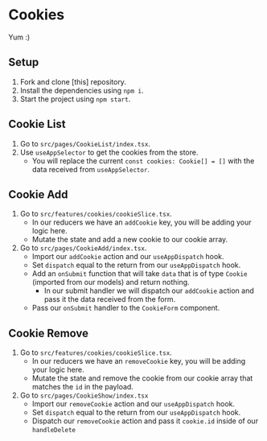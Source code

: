 # Cookies

Yum :)

## Setup

1. Fork and clone [this] repository.
2. Install the dependencies using `npm i`.
3. Start the project using `npm start`.

## Cookie List

1. Go to `src/pages/CookieList/index.tsx`.
2. Use `useAppSelector` to get the cookies from the store.
   - You will replace the current `const cookies: Cookie[] = []` with the data received from `useAppSelector`.

## Cookie Add

1. Go to `src/features/cookies/cookieSlice.tsx`.
   - In our reducers we have an `addCookie` key, you will be adding your logic here.
   - Mutate the state and add a new cookie to our cookie array.
2. Go to `src/pages/CookieAdd/index.tsx`.
   - Import our `addCookie` action and our `useAppDispatch` hook.
   - Set `dispatch` equal to the return from our `useAppDispatch` hook.
   - Add an `onSubmit` function that will take `data` that is of type `Cookie` (imported from our models) and return nothing.
     - In our submit handler we will dispatch our `addCookie` action and pass it the data received from the form.
   - Pass our `onSubmit` handler to the `CookieForm` component.

## Cookie Remove

1. Go to `src/features/cookies/cookieSlice.tsx`.
   - In our reducers we have an `removeCookie` key, you will be adding your logic here.
   - Mutate the state and remove the cookie from our cookie array that matches the `id` in the payload.
2. Go to `src/pages/CookieShow/index.tsx`
   - Import our `removeCookie` action and our `useAppDispatch` hook.
   - Set `dispatch` equal to the return from our `useAppDispatch` hook.
   - Dispatch our `removeCookie` action and pass it `cookie.id` inside of our `handleDelete`
